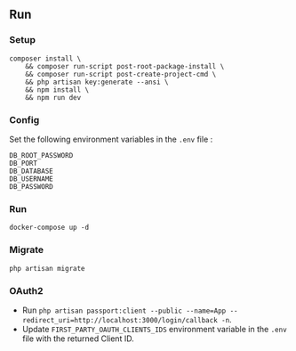 ## Run
### Setup
```
composer install \
    && composer run-script post-root-package-install \
    && composer run-script post-create-project-cmd \
    && php artisan key:generate --ansi \
    && npm install \
    && npm run dev
```

### Config
Set the following environment variables in the `.env` file :
```
DB_ROOT_PASSWORD
DB_PORT
DB_DATABASE
DB_USERNAME
DB_PASSWORD
```

### Run
```
docker-compose up -d
```

### Migrate
`php artisan migrate`

### OAuth2
- Run `php artisan passport:client --public --name=App --redirect_uri=http://localhost:3000/login/callback -n`.
- Update `FIRST_PARTY_OAUTH_CLIENTS_IDS` environment variable in the `.env` file with the returned Client ID.

